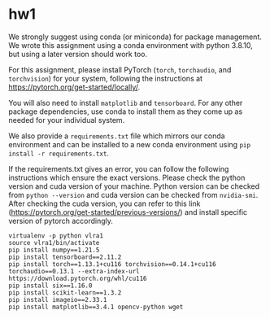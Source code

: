 # hw1

We strongly suggest using conda (or miniconda) for package management. We wrote this assignment using a conda environment with python 3.8.10, but using a later version should work too.

For this assignment, please install PyTorch (`torch`, `torchaudio`, and `torchvision`) for your system, following the instructions at https://pytorch.org/get-started/locally/.

You will also need to install `matplotlib` and `tensorboard`. For any other package dependencies, use conda to install them as they come up as needed for your individual system.

We also provide a `requirements.txt` file which mirrors our conda environment and can be installed to a new conda environment using `pip install -r requirements.txt`.

If the requirements.txt gives an error, you can follow the following instructions which ensure the exact versions. Please check the python version and cuda version of your machine. Python version can be checked from `python --version` and cuda version can be checked from `nvidia-smi`. After checking the cuda version, you can refer to this link (https://pytorch.org/get-started/previous-versions/) and install specific version of pytorch accordingly.

```
virtualenv -p python vlra1
source vlra1/bin/activate
pip install numpy==1.21.5
pip install tensorboard==2.11.2
pip install torch==1.13.1+cu116 torchvision==0.14.1+cu116 torchaudio==0.13.1 --extra-index-url https://download.pytorch.org/whl/cu116
pip install six==1.16.0
pip install scikit-learn==1.3.2
pip install imageio==2.33.1
pip install matplotlib==3.4.1 opencv-python wget
```
